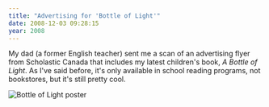 ```yaml
---
title: "Advertising for 'Bottle of Light'"
date: 2008-12-03 09:28:15
year: 2008
---
```

My dad (a former English teacher) sent me a scan of an advertising flyer from Scholastic Canada that includes my latest children's book, <em>A Bottle of Light</em>. As I've said before, it's only available in school reading programs, not bookstores, but it's still pretty cool.

<img src="{{'/files/2008/12/scholastic.jpg' | relative_url}}" alt="Bottle of Light poster" class="centered">
